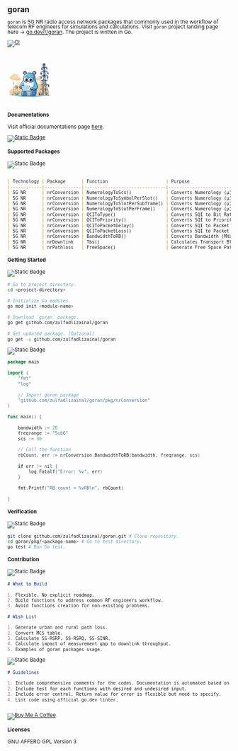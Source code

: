 <span style="line-height: 1;">
<small>

## goran

`goran` is 5G NR radio access network packages that commonly used in the workflow of telecom RF engineers for simulations and calculations. Visit `goran` project landing page here -> [go.dev///goran](https://pkg.go.dev/github.com/zulfadlizainal/goran). The project is written in Go.

[![CI](https://github.com/zulfadlizainal/goran/actions/workflows/go_pkgtest.yaml/badge.svg)](https://github.com/zulfadlizainal/goran/actions/workflows/go_pkgtest.yaml)

<br>
<img src="https://raw.githubusercontent.com/zulfadlizainal/goran/main/assets/logo.png" width=20% height=20% />
<br>

#### Documentations

Visit official documentations page [here](https://pkg.go.dev/github.com/zulfadlizainal/goran/pkg). 

[![Static Badge](https://img.shields.io/badge/goran-Docs-blue)](https://pkg.go.dev/github.com/zulfadlizainal/goran/pkg)

#### Supported Packages

![Static Badge](https://img.shields.io/badge/Packages-8A2BE2)

```markdown

| Technology | Package      | Function                      | Purpose                                          |
|------------|--------------|-------------------------------|--------------------------------------------------|
| 5G NR      | nrConversion | NumerologyToScs()             | Converts Numerology (µ) to SCS (kHz)             |
| 5G NR      | nrConversion | NumerologyToSymbolPerSlot()   | Converts Numerology (µ) to Symbol/Slot (Count)   |
| 5G NR      | nrConversion | NumerologyToSlotPerSubframe() | Converts Numerology (µ) to Slot/Subframe (Count) |
| 5G NR      | nrConversion | NumerologyToSlotPerFrame()    | Converts Numerology (µ) to Slot/Frame (Count)    |
| 5G NR      | nrConversion | QCIToType()                   | Converts 5QI to Bit Rate Type                    |
| 5G NR      | nrConversion | QCIToPriority()               | Converts 5QI to Priority                         |
| 5G NR      | nrConversion | QCIToPacketDelay()            | Converts 5QI to Packet Delay (ms)                |
| 5G NR      | nrConversion | QCIToPacketLoss()             | Converts 5QI to Packet Loss Rate (%)             |
| 5G NR      | nrConversion | BandwidthToRB()               | Converts Bandwidth (MHz) to RB (Count)           |
| 5G NR      | nrDownlink   | Tbs()                         | Calculates Transport Block Size (Bytes)          |
| 5G NR      | nrPathloss   | FreeSpace()                   | Generate Free Space Path Loss (dB)               |

```

#### Getting Started

![Static Badge](https://img.shields.io/badge/Install-8A2BE2)

```bash
# Go to project directory.
cd <project-directory> 

# Initialize Go modules.
go mod init <module-name> 

# Download `goran` package.
go get github.com/zulfadlizainal/goran 

# Get updated package. (Optional)
go get -u github.com/zulfadlizainal/goran
```

![Static Badge](https://img.shields.io/badge/Use-8A2BE2)

```go
package main

import (
	"fmt"
	"log"

	// Import goran package
	"github.com/zulfadlizainal/goran/pkg/nrConversion"
)

func main() {

	bandwidth := 20
	freqrange := "Sub6" 
	scs := 30 

	// Call the function
	rbCount, err := nrConversion.BandwidthToRB(bandwidth, freqrange, scs)

	if err != nil {
		log.Fatalf("Error: %v", err)
	}

	fmt.Printf("RB count = %vRB\n", rbCount)

}
```

#### Verification

![Static Badge](https://img.shields.io/badge/Test-8A2BE2)

```bash
git clone github.com/zulfadlizainal/goran.git # Clone repository.
cd goran/pkg/<package-name> # Go to test directory.
go test # Run Go test.
```

#### Contribution

![Static Badge](https://img.shields.io/badge/Roadmap-8A2BE2)

```markdown
# What to Build

1. Flexible. No explicit roadmap. 
2. Build functions to address common RF engineers workflow.
3. Avoid functions creation for non-existing problems.
```

```markdown
# Wish List

1. Generate urban and rural path loss.
2. Convert MCS table.
3. Calculate SS-RSRP, SS-RSRQ, SS-SINR.
4. Calculate impact of measurement gap to downlink throughput.
5. Examples of goran packages usage.
```

![Static Badge](https://img.shields.io/badge/Coding-8A2BE2)

```markdown
# Guidelines

1. Include comprehensive comments for the codes. Documentation is automated based on the comments.
2. Include test for each functions with desired and undesired input.
3. Include error control. Return value for error is flexible but need to specify.
4. Lint code using official go.dev linter.
```

<br><a href="https://www.buymeacoffee.com/zulfadlizainal" target="blank"><img src="https://cdn.ko-fi.com/cdn/kofi2.png?v=2" alt="Buy Me A Coffee" height="37.5" width="127.5"></a>

#### Licenses

GNU AFFERO GPL Version 3

</small>
</span>
